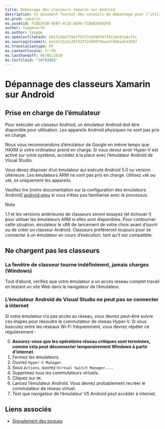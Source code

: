 ```yaml
---
title: Dépannage des classeurs Xamarin sur Android
description: Ce document fournit des conseils de dépannage pour l’utilisation des classeurs Xamarin sur Android. Il décrit la prise en charge de l’émulateur, les classeurs qui ne se chargent pas et d’autres rubriques.
ms.prod: xamarin
ms.assetid: F1BD293B-4EB7-4C18-A699-718AB2844DFB
author: topgenorth
ms.author: toopge
ms.openlocfilehash: b01fa5b67f8a7f5577c6598f63f8c38e8fa4cf3c
ms.sourcegitcommit: ea1dc12a3c2d7322f234997daacbfdb6ad542507
ms.translationtype: MT
ms.contentlocale: fr-FR
ms.lasthandoff: 06/05/2018
ms.locfileid: "34793982"
---
```

# <a name="troubleshooting-xamarin-workbooks-on-android"></a>Dépannage des classeurs Xamarin sur Android

## <a name="emulator-support"></a>Prise en charge de l’émulateur

Pour exécuter un classeur Android, un émulateur Android doit être disponible pour utilisation. Les appareils Android physiques ne sont pas pris en charge.

Nous vous recommandons d’émulateur de Google en même temps que HAXM si votre ordinateur prend en charge.
Si vous devez avoir Hyper-V est activé sur votre système, accédez à la place avec l’émulateur Android de Visual Studio.

Vous devez disposer d’un émulateur qui exécute Android 5.0 ou version ultérieure. Les émulateurs ARM ne sont pas pris en charge. Utilisez `x86` ou `x86_64` uniquement les appareils.

Veuillez lire [notre documentation sur la configuration des émulateurs Android] [ android-emu] si vous n’êtes pas familiarisé avec le processus.

> [!NOTE]
> 1.1 et les versions antérieures de classeurs seront essayez (et échouer !) pour utiliser les émulateurs ARM si elles sont disponibles. Pour contourner cette situation, émulateur le x86 de lancement de votre choix avant d’ouvrir ou de créer un classeur Android. Classeurs préfèreront toujours pour se connecter à un émulateur en cours d’exécution, tant qu’il est compatible.

## <a name="workbooks-wont-load"></a>Ne chargent pas les classeurs

### <a name="workbook-window-spins-forever-never-loads-windows"></a>La fenêtre de classeur tourne indéfiniment, jamais charges (Windows)

Tout d’abord, vérifiez que votre émulateur a un accès réseau complet travail en testant un site Web dans le navigateur de l’émulateur.

### <a name="visual-studio-android-emulator-cannot-connect-to-the-internet"></a>L’émulateur Android de Visual Studio ne peut pas se connecter à internet

Si votre émulateur n’a pas accès au réseau, vous devrez peut-être suivre ces étapes pour résoudre le commutateur de réseau Hyper-V. Si vous basculez entre les réseaux Wi-Fi fréquemment, vous devrez répéter ce régulièrement :

0. **Assurez-vous que les opérations réseau critiques sont terminées, comme cela peut déconnecter temporairement Windows à partir d’internet.**
1. Fermez les émulateurs.
2. Ouvrez `Hyper-V Manager`.
3. Sous `Actions`, ouvrez `Virtual Switch Manager...`.
4. Supprimez tous les commutateurs virtuels.
5. Cliquez sur `OK`.
6. Lancez l’émulateur Android. Vous devrez probablement recréer le commutateur de réseau virtuel.
7. Test que navigateur de l’émulateur VS Android peut accéder à internet.

[android-emu]: https://developer.xamarin.com/guides/android/deployment,_testing,_and_metrics/debug-on-emulator/


## <a name="related-links"></a>Liens associés

- [Signalement des bogues](~/tools/workbooks/install.md#reporting-bugs)
